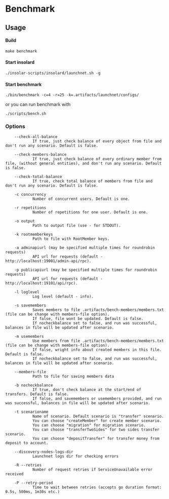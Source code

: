 Benchmark
===============

Usage
----------
#### Build

    make benchmark
   
#### Start insolard

    ./insolar-scripts/insolard/launchnet.sh -g
   
#### Start benchmark

    ./bin/benchmark -c=4 -r=25 -k=.artifacts/launchnet/configs/

or you can run benchmark with

    ./scripts/bench.sh

### Options
        --check-all-balance
                If true, just check balance of every object from file and don't run any scenario. Default is false.

        --check-members-balance
                If true, just check balance of every ordinary member from file, (without general entities), and don't run any scenario. Default is false.

        --check-total-balance
                If true, check total balance of members from file and don't run any scenario. Default is false.

        -c concurrency
                Number of concurrent users. Default is one. 

        -r repetitions
                Number of repetitions for one user. Default is one.

        -o output
                Path to output file (use - for STDOUT).

        -k rootmemberkeys
                Path to file with RootMember keys.

        -a adminapiurl (may be specified multiple times for roundrobin requests)
                API url for requests (default - http://localhost:19001/admin-api/rpc).
                
        -p publicapiurl (may be specified multiple times for roundrobin requests)
                API url for requests (default - http://localhost:19101/api/rpc).

        -l loglevel
                Log level (default - info).

        -s savemembers
                Saves members to file .artifacts/bench-members/members.txt (file can be change with members-file option).
                If false, file wont be updated. Default is false.
                If nocheckbalance set to false, and run was successful, balances in file will be updated after scenario.

        -m usemembers
                Use members from file .artifacts/bench-members/members.txt (file can be change with members-file option).
                If false, wright info about created members in this file. Default is false. 
                If nocheckbalance set to false, and run was successful, balances in file will be updated after scenario.

        --members-file
                Path to file for saving members data

        -b nocheckbalance
                If true, don't check balance at the start/end of transfers. Default is false.
                If false, and savemembers or usemembers provided, and run was successful, balances in file will be updated after scenario.

        -t scenarioname
                Name of scenario. Default scenario is "transfer" scenario.
                You can choose "createMember" for create member scenario.
                You can choose "migration" for migration scenario.
                You can choose "transferTwoSides" for two sides transfer scenario.
                You can choose "depositTransfer" for transfer money from deposit to account.

        --discovery-nodes-logs-dir
                Launchnet logs dir for checking errors

        -R --retries
                Number of request retries if ServiceUnavailable error received

        -P --retry-period
                Time to wait between retries (accepts go duration format: 0.5s, 500ms, 1m30s etc.)
